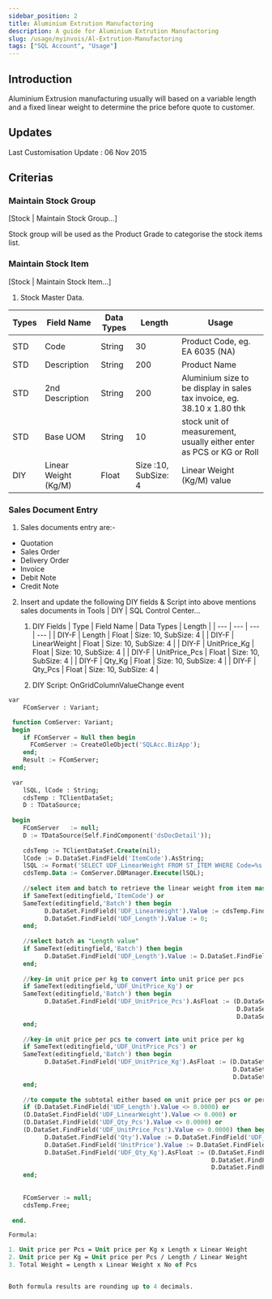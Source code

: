```yaml
---
sidebar_position: 2
title: Aluminium Extrution Manufactoring
description: A guide for Aluminium Extrution Manufactoring
slug: /usage/myinvois/Al-Extrution-Manufactoring
tags: ["SQL Account", "Usage"]
---
```


## Introduction
Aluminium Extrusion manufacturing usually will based on a variable length and a fixed linear weight to determine the price before quote to customer.

## Updates
Last Customisation Update : 06 Nov 2015

## Criterias
### Maintain Stock Group
[Stock | Maintain Stock Group...]

Stock group will be used as the Product Grade to categorise the stock items list.

### Maintain Stock Item
[Stock | Maintain Stock Item...]

1. Stock Master Data.

| Types | Field Name | Data Types | Length | Usage |
| --- | --- | --- | --- | --- |
| STD | Code | String | 30  | Product Code, eg. EA 6035 (NA) |
| STD | Description | String | 200 | Product Name |
| STD | 2nd Description | String | 200 | Aluminium size to be display in sales tax invoice, eg. 38.10 x 1.80 thk |
| STD | Base UOM | String | 10  | stock unit of measurement, usually either enter as PCS or KG or Roll |
| DIY | Linear Weight (Kg/M) | Float | Size :10, SubSize: 4 | Linear Weight (Kg/M) value |

### Sales Document Entry
1. Sales documents entry are:-
- Quotation
- Sales Order
- Delivery Order
- Invoice
- Debit Note
- Credit Note

2. Insert and update the following DIY fields & Script into above mentions sales documents in Tools | DIY | SQL Control Center...
    1. DIY Fields
        | Type | Field Name | Data Types | Length |
        | --- | --- | --- | --- |
        | DIY-F | Length | Float | Size: 10, SubSize: 4 |
        | DIY-F | LinearWeight | Float | Size: 10, SubSize: 4 |
        | DIY-F | UnitPrice_Kg | Float | Size: 10, SubSize: 4 |
        | DIY-F | UnitPrice_Pcs | Float | Size: 10, SubSize: 4 |
        | DIY-F | Qty_Kg | Float | Size: 10, SubSize: 4 |
        | DIY-F | Qty_Pcs | Float | Size: 10, SubSize: 4 |

    2. DIY Script: OnGridColumnValueChange event
```sql
var
    FComServer : Variant;

 function ComServer: Variant;
 begin
    if FComServer = Null then begin
      FComServer := CreateOleObject('SQLAcc.BizApp');
    end;
    Result := FComServer;
 end;
 
 var
    lSQL, lCode : String;
    cdsTemp : TClientDataSet;
    D : TDataSource;
 
 begin
    FComServer   := null;
    D := TDataSource(Self.FindComponent('dsDocDetail'));
                                                                                      
    cdsTemp := TClientDataSet.Create(nil);
    lCode := D.DataSet.FindField('ItemCode').AsString;
    lSQL := Format('SELECT UDF_LinearWeight FROM ST_ITEM WHERE Code=%s ',[QuotedStr(lCode)]); 
    cdsTemp.Data := ComServer.DBManager.Execute(lSQL);      
    
    //select item and batch to retrieve the linear weight from item master
    if SameText(editingfield,'ItemCode') or 
    SameText(editingfield,'Batch') then begin 
          D.DataSet.FindField('UDF_LinearWeight').Value := cdsTemp.FindField('UDF_LinearWeight').Value; 
          D.DataSet.FindField('UDF_Length').Value := 0;
    end;  
                                            
    //select batch as "Length value"                                            
    if SameText(editingfield,'Batch') then begin 
          D.DataSet.FindField('UDF_Length').Value := D.DataSet.FindField('Batch').Value;
    end;  
     
    //key-in unit price per kg to convert into unit price per pcs         
    if SameText(editingfield,'UDF_UnitPrice_Kg') or 
    SameText(editingfield,'Batch') then begin 
          D.DataSet.FindField('UDF_UnitPrice_Pcs').AsFloat := (D.DataSet.FindField('UDF_UnitPrice_Kg').AsFloat*
                                                               D.DataSet.FindField('UDF_Length').AsFloat*
                                                               D.DataSet.FindField('UDF_LinearWeight').AsFloat);
    end; 
         
    //key-in unit price per pcs to convert into unit price per kg   
    if SameText(editingfield,'UDF_UnitPrice_Pcs') or 
    SameText(editingfield,'Batch') then begin 
          D.DataSet.FindField('UDF_UnitPrice_Kg').AsFloat := (D.DataSet.FindField('UDF_UnitPrice_Pcs').AsFloat/
                                                              D.DataSet.FindField('UDF_Length').AsFloat/
                                                              D.DataSet.FindField('UDF_LinearWeight').AsFloat);
    end;   
     
    //to compute the subtotal either based on unit price per pcs or per kg
    if (D.DataSet.FindField('UDF_Length').Value <> 0.0000) or
    (D.DataSet.FindField('UDF_LinearWeight').Value <> 0.000) or  
    (D.DataSet.FindField('UDF_Qty_Pcs').Value <> 0.0000) or
    (D.DataSet.FindField('UDF_UnitPrice_Pcs').Value <> 0.0000) then begin   
          D.DataSet.FindField('Qty').Value := D.DataSet.FindField('UDF_Qty_Pcs').AsFloat;
          D.DataSet.FindField('UnitPrice').Value := D.DataSet.FindField('UDF_UnitPrice_Pcs').AsFloat; 
          D.DataSet.FindField('UDF_Qty_Kg').AsFloat := (D.DataSet.FindField('UDF_Length').AsFloat*
                                                        D.DataSet.FindField('UDF_LinearWeight').AsFloat*
                                                        D.DataSet.FindField('UDF_Qty_Pcs').AsFloat);
    end;     
 
 
    FComServer := null;
    cdsTemp.Free;    
    
 end.
```

```pascal
Formula: 

1. Unit price per Pcs = Unit price per Kg x Length x Linear Weight
2. Unit price per Kg = Unit price per Pcs / Length / Linear Weight
3. Total Weight = Length x Linear Weight x No of Pcs


Both formula results are rounding up to 4 decimals.
```

